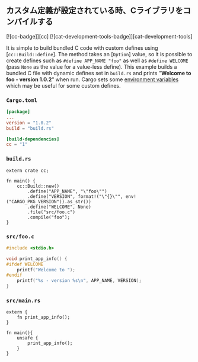 ## カスタム定義が設定されている時、Cライブラリをコンパイルする

[![cc-badge]][cc] [![cat-development-tools-badge]][cat-development-tools]

It is simple to build bundled C code with custom defines using [`cc::Build::define`].
The method takes an [`Option`] value, so it is possible to create defines such as `#define APP_NAME "foo"`
as well as `#define WELCOME` (pass `None` as the value for a value-less define). This example builds
a bundled C file with dynamic defines set in `build.rs` and prints "**Welcome to foo - version 1.0.2**"
when run. Cargo sets some [environment variables][cargo-env] which may be useful for some custom defines.


### `Cargo.toml`

```toml
[package]
...
version = "1.0.2"
build = "build.rs"

[build-dependencies]
cc = "1"
```

### `build.rs`

```rust,no_run
extern crate cc;

fn main() {
    cc::Build::new()
        .define("APP_NAME", "\"foo\"")
        .define("VERSION", format!("\"{}\"", env!("CARGO_PKG_VERSION")).as_str())
        .define("WELCOME", None)
        .file("src/foo.c")
        .compile("foo");
}
```

### `src/foo.c`

```c
#include <stdio.h>

void print_app_info() {
#ifdef WELCOME
    printf("Welcome to ");
#endif
    printf("%s - version %s\n", APP_NAME, VERSION);
}
```

### `src/main.rs`

```rust,ignore
extern {
    fn print_app_info();
}

fn main(){
    unsafe {
        print_app_info();
    }   
}
```

[cargo-env]: https://doc.rust-lang.org/cargo/reference/environment-variables.html
